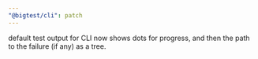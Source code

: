 ```yaml
---
"@bigtest/cli": patch
---
```

default test output for CLI now shows dots for progress, and then the
path to the failure (if any) as a tree.

